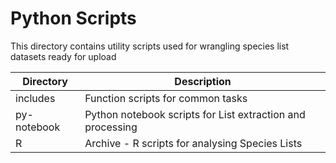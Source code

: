 # Python Scripts
This directory contains utility scripts used for wrangling species list datasets ready for upload

| **Directory**| **Description**|
|----------------|----------------|
| includes| Function scripts for common tasks|
| py-notebook | Python notebook scripts for List extraction and processing|
| R | Archive - R scripts for analysing Species Lists|
